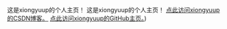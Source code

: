 这是xiongyuup的个人主页！
这是xiongyuup的个人主页！
[点此访问xiongyuup的CSDN博客。](https://blog.csdn.net/xiongyuup)
[点此访问xiongyuup的GitHub主页。](https://github.com/xiongyuup/))
